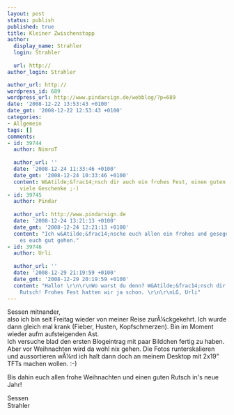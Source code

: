 ```yaml
---
layout: post
status: publish
published: true
title: Kleiner Zwischenstopp
author:
  display_name: Strahler
  login: Strahler
  
  url: http://
author_login: Strahler

author_url: http://
wordpress_id: 689
wordpress_url: http://www.pindarsign.de/webblog/?p=689
date: '2008-12-22 13:53:43 +0100'
date_gmt: '2008-12-22 12:53:43 +0100'
categories:
- Allgemein
tags: []
comments:
- id: 39744
  author: NimroT
  
  author_url: ''
  date: '2008-12-24 11:33:46 +0100'
  date_gmt: '2008-12-24 10:33:46 +0100'
  content: W&Atilde;&frac14;nsch dir auch ein frohes Fest, einen guten Rutsch und
    viele Geschenke ;-)
- id: 39745
  author: Pindar
  
  author_url: http://www.pindarsign.de
  date: '2008-12-24 13:21:13 +0100'
  date_gmt: '2008-12-24 12:21:13 +0100'
  content: "Ich w&Atilde;&frac14;nsche euch allen ein frohes und gesegnetes Weihnachtsfest!\r\nLasst
    es euch gut gehen."
- id: 39746
  author: Urli
  
  author_url: ''
  date: '2008-12-29 21:19:59 +0100'
  date_gmt: '2008-12-29 20:19:59 +0100'
  content: "Hallo! \r\n\r\nWo warst du denn? W&Atilde;&frac14;nsch dir noch nen guten
    Rutsch! Frohes Fest hatten wir ja schon. \r\n\r\nLG, Urli"
---
```

<p>Sessen mitnander,<br />
also ich bin seit Freitag wieder von meiner Reise zur&Atilde;&frac14;ckgekehrt. Ich wurde dann gleich mal krank (Fieber, Husten, Kopfschmerzen). Bin im Moment wieder aufm aufsteigenden Ast.<br />
Ich versuche blad den ersten Blogeintrag mit paar Bildchen fertig zu haben. Aber vor Weihnachten wird da wohl nix gehen. Die Fotos runterskalieren und aussortieren w&Atilde;&frac14;rd ich halt dann doch an meinem Desktop mit 2x19" TFTs machen wollen. :-)</p>
<p>Bis dahin euch allen frohe Weihnachten und einen guten Rutsch in's neue Jahr!</p>
<p>Sessen<br />
Strahler</p>
